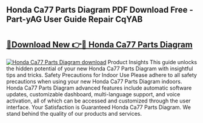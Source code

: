 ## Honda Ca77 Parts Diagram PDF Download Free - Part-yAG User Guide Repair CqYAB

# <h2><a href="http://dfrms8i.blite.top/?on=Honda+Ca77+Parts+Diagram">🔗Download New 👉🔴 Honda Ca77 Parts Diagram</a></h2>

[![Honda Ca77 Parts Diagram download](https://i.imgur.com/lujVjoI.png)](http://dfrms8i.blite.top/?on=Honda+Ca77+Parts+Diagram)
Product Insights This guide unlocks the hidden potential of your new Honda Ca77 Parts Diagram with insightful tips and tricks. Safety Precautions for Indoor Use Please adhere to all safety precautions when using your new Honda Ca77 Parts Diagram indoors. Honda Ca77 Parts Diagram advanced features include automatic software updates, customizable dashboard, multi-language support, and voice activation, all of which can be accessed and customized through the user interface. Your Satisfaction is Guaranteed Honda Ca77 Parts Diagram. We stand behind the quality of our products and services.
